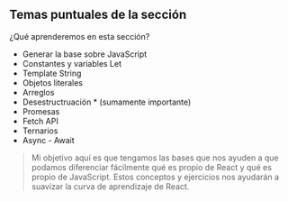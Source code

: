 ## Temas puntuales de la sección

¿Qué aprenderemos en esta sección?

* Generar la base sobre JavaScript
* Constantes y variables Let
* Template String
* Objetos literales
* Arreglos
* Desestructruación * (sumamente importante)
* Promesas
* Fetch API
* Ternarios
* Async - Await

> Mi objetivo aquí es que tengamos las bases que nos ayuden a que podamos diferenciar fácilmente qué es propio de React y qué es propio de JavaScript. Estos conceptos y ejercicios nos ayudarán a suavizar la curva de aprendizaje de React.